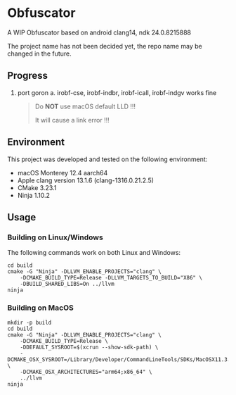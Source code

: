 # Obfuscator

A WIP Obfuscator based on android clang14, ndk 24.0.8215888

The project name has not been decided yet, the repo name may be changed in the future.

## Progress

1. port goron
   a. irobf-cse, irobf-indbr, irobf-icall, irobf-indgv  works fine
   
   > Do **NOT** use macOS default LLD !!!
   >
   > It will cause a link error !!!


## Environment
This project was developed and tested on the following environment:
- macOS Monterey 12.4 aarch64
- Apple clang version 13.1.6 (clang-1316.0.21.2.5)
- CMake 3.23.1
- Ninja 1.10.2




## Usage

### Building on Linux/Windows
The following commands work on both Linux and Windows:

```shell
cd build
cmake -G "Ninja" -DLLVM_ENABLE_PROJECTS="clang" \
    -DCMAKE_BUILD_TYPE=Release -DLLVM_TARGETS_TO_BUILD="X86" \
    -DBUILD_SHARED_LIBS=On ../llvm
ninja
```

### Building on MacOS

```shell
mkdir -p build
cd build
cmake -G "Ninja" -DLLVM_ENABLE_PROJECTS="clang" \
    -DCMAKE_BUILD_TYPE=Release \
    -DDEFAULT_SYSROOT=$(xcrun --show-sdk-path) \
    -DCMAKE_OSX_SYSROOT=/Library/Developer/CommandLineTools/SDKs/MacOSX11.3.sdk \
    -DCMAKE_OSX_ARCHITECTURES="arm64;x86_64" \
    ../llvm
ninja
```
